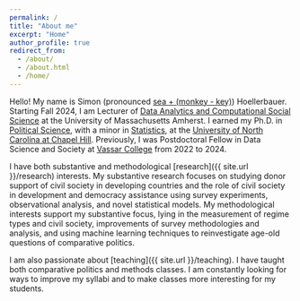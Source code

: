```yaml
---
permalink: /
title: "About me"
excerpt: "Home"
author_profile: true
redirect_from:
  - /about/
  - /about.html
  - /home/
---
```


Hello! My name is Simon (pronounced [sea + (monkey - key)](https://translate.google.com/?sl=en&tl=de&text=simon&op=translate)) Hoellerbauer. Starting Fall 2024, I am Lecturer of [Data Analytics and Computational Social Science](https://www.umass.edu/social-sciences/academics/dacss)
at the University of Massachusetts Amherst.
I earned my Ph.D. in [Political Science](https://politicalscience.unc.edu/), with a minor in [Statistics](https://stor.unc.edu/), at the [University of North Carolina at Chapel Hill](https://www.unc.edu/). Previously, I was Postdoctoral Fellow in Data Science and Society at [Vassar College](https://www.vassar.edu/) from 2022 to 2024.

I have both substantive and methodological [research]({{ site.url }}/research) interests. My substantive research focuses on studying donor support of civil society in developing countries and the role of civil society in development and democracy assistance using survey experiments, observational analysis, and novel statistical models. My methodological interests support my substantive focus, lying in the measurement of regime types and civil society, improvements of survey methodologies and analysis, and using machine learning techniques to reinvestigate age-old questions of comparative politics.

I am also passionate about [teaching]({{ site.url }}/teaching). I have taught both comparative politics and methods classes. I am constantly looking for ways to improve my syllabi and to make classes more interesting for my students.
